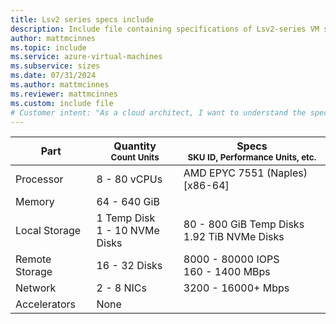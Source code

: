 ```yaml
---
title: Lsv2 series specs include
description: Include file containing specifications of Lsv2-series VM sizes.
author: mattmcinnes
ms.topic: include
ms.service: azure-virtual-machines
ms.subservice: sizes
ms.date: 07/31/2024
ms.author: mattmcinnes
ms.reviewer: mattmcinnes
ms.custom: include file
# Customer intent: "As a cloud architect, I want to understand the specifications of Lsv2-series VMs, so that I can select appropriate sizes for my workload needs in terms of processing power, memory, and storage options."
---
```

| Part | Quantity <br><sup>Count Units | Specs <br><sup>SKU ID, Performance Units, etc.  |
|---|---|---|
| Processor      | 8 - 80 vCPUs       | AMD EPYC 7551 (Naples) [x86-64]                               |
| Memory         | 64 - 640 GiB          |                                  |
| Local Storage  | 1 Temp Disk <br> 1 - 10 NVMe Disks          | 80 - 800 GiB Temp Disks <br> 1.92 TiB NVMe Disks                |
| Remote Storage | 16 - 32 Disks    | 8000 - 80000 IOPS <br>160 - 1400 MBps   |
| Network        | 2 - 8 NICs          | 3200 - 16000+ Mbps                          |
| Accelerators   | None              |                                   |
